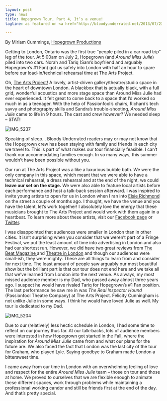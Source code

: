 ```yaml
---
layout: post
type: news
title: Hopegrown Tour, Part 4, It’s a venue!
tagline: as featured on <a href="http://bloodyunderrated.net/2013/07/23/hopegrown-tour-part-4-its-a-venue/">Bloody Underrated</a>

---
```

<p>By Miriam Cummings, <a href="http://www.hopegrown.ca/">Hopegrown Productions</a></p>

<p>Getting to London, Ontario was the first true “people piled in a car road trip” leg of the tour. At 5:00am on July 2, Hopegrown (and <em>Around Miss Julie</em>) piled into two cars.  Norah and Tariq (Sam’s boyfriend and arguably Hopegrown’s #1 Fan) got us safely into London with half an hour to spare before our load-in/technical rehearsal time at The Arts Project.</p>

<p>Oh, <a href="http://www.artsproject.ca/">The Arts Project!</a>  A lovely, artist-driven gallery/theatre/studio space in the heart of downtown London.  A blackbox that is actually black, with a full grid, wonderful acoustics and more stage space than Around Miss Julie had ever experienced.  It felt great to come back to a space that I’d worked so much in as a teenager. With the help of Passionfool’s chairs, Richard’s tech savvy and photography skills and Sandra’s trouble-shooting, <em>Around Miss Julie </em>came to life in 9 hours. The cast and crew however?  We needed sleep &ndash; STAT!</p>

<p><img class="aligncenter size-full wp-image-8844" alt="IMG_5237" src="https://bloodyunderrated.files.wordpress.com/2013/07/img_5237.jpg?w=620"></p>
<p>Speaking of sleep… Bloody Underrated readers may or may not know that the Hopegrown crew has been staying with family and friends in each city we travel to. This is part of what makes our tour financially feasible. I can’t thank our accommodating families enough. In so many ways, this summer wouldn’t have been possible without you.</p>

<p>Our run at The Arts Project was a like a luxurious bubble bath. We were the only company in this space, which meant that we were able to have a technical rehearsal, a dress rehearsal and at the end of the night, we could <strong>leave our set on the stage.</strong> We were also able to feature local artists before each performance and host a talk-back session afterward. I was inspired to invite young artists to open for us in London when I ran into <a href="https://www.facebook.com/pages/Elsie-Richmond/163253870444606">Elsie Richmond</a> on the street a couple of months ago. I thought, we have the venue and you have the talent, let’s work together! I absolutely love the energy that these musicians brought to The Arts Project and would work with them again in a heartbeat. To learn more about these artists, visit our <a href="facebook.com/HopegrownProductions">Facebook page</a> or <a href="https://twitter.com/HopegrownPro">Twitter</a>.</p>

<p>I was disappointed that audiences were smaller in London than in other cities. It isn’t surprising when you consider that we weren’t part of a Fringe Festival, we put the least amount of time into advertising in London and also had our shortest run. However, we did have two great reviews from <a href="http://www.thebeatmagazine.ca/index.php/theatre-reviews/1746-around-miss-julie-summer-tour-2013-catch-it-while-you-can">The Beat Magazine </a>and <a href="http://theatreinlondon.ca/2013/07/around-miss-julie-review/">Theatre in London</a> and though our audiences were small-ish, they were mighty. These are all things to learn from and consider for next time. The least amount of people saw arguably our most beautiful show but the brilliant part is that our tour does not end here and we take all that we’ve learned from London into the next venue. As always, my most missed audience member is my Dad, who passed away almost three years ago. I suspect he would have rivaled Tariq for Hopegrown’s #1 Fan position. The last performance he saw me in was <em>The Real Inspector Hound</em> (Passionfool Theatre Company) at The Arts Project. Felicity Cunningham is not unlike Julie in some ways. I think he would have loved Julie as well. My tour is dedicated to my Dad.</p>

<p><img class="aligncenter size-full wp-image-8845" alt="IMG_5204" src="https://bloodyunderrated.files.wordpress.com/2013/07/img_5204.jpg?w=620"></p>
<p>Due to our (relatively) less hectic schedule in London, I had some time to reflect on our journey thus far. At our talk-backs, lots of audience members were interested in how Hopegrown got started in the Fall, where the inspiration for <em>Around Miss Julie</em> came from and what our plans for the future are. We also faced the fact that London was the last city of the tour for Graham, who played Lyle. Saying goodbye to Graham made London a bittersweet time.</p>

<p>I came away from our time in London with an overwhelming feeling of love and respect for the entire <em>Around Miss Julie</em> team &ndash; those on tour and those at home. We proved to ourselves that we are flexible enough to animate these different spaces, work through problems while maintaining a professional working candor and still be friends first at the end of the day. And that’s pretty special.</p>

